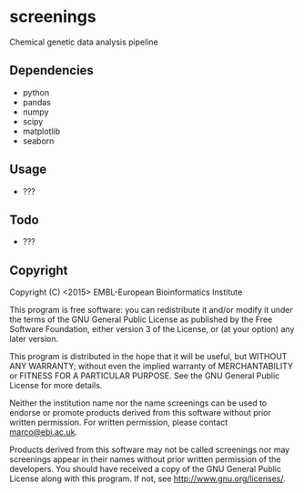 screenings
=========

Chemical genetic data analysis pipeline

Dependencies
------------

* python
* pandas
* numpy
* scipy
* matplotlib
* seaborn

Usage
-----

* ???

Todo
----

* ???

Copyright
---------

Copyright (C) <2015> EMBL-European Bioinformatics Institute

This program is free software: you can redistribute it and/or
modify it under the terms of the GNU General Public License as
published by the Free Software Foundation, either version 3 of
the License, or (at your option) any later version.

This program is distributed in the hope that it will be useful,
but WITHOUT ANY WARRANTY; without even the implied warranty of
MERCHANTABILITY or FITNESS FOR A PARTICULAR PURPOSE. See the
GNU General Public License for more details.

Neither the institution name nor the name screenings
can be used to endorse or promote products derived from
this software without prior written permission.
For written permission, please contact <marco@ebi.ac.uk>.

Products derived from this software may not be called screenings
nor may screenings appear in their names without prior written
permission of the developers. You should have received a copy
of the GNU General Public License along with this program.
If not, see <http://www.gnu.org/licenses/>.
